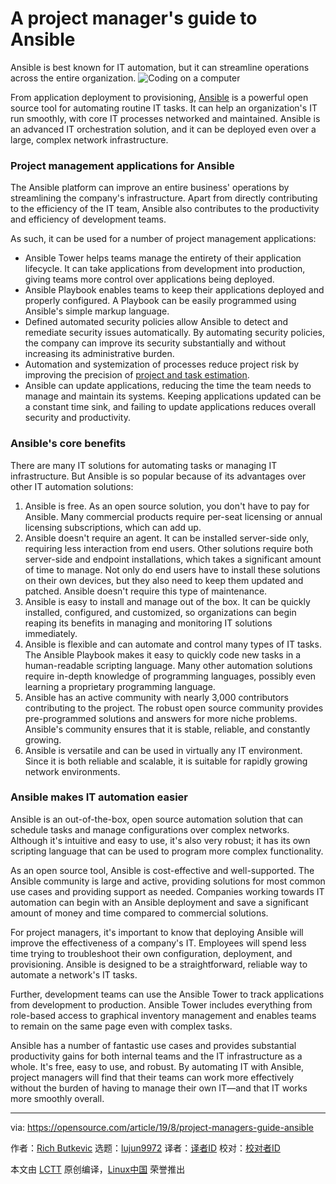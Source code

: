 [#]: collector: (lujun9972)
[#]: translator: ( )
[#]: reviewer: ( )
[#]: publisher: ( )
[#]: url: ( )
[#]: subject: (A project manager's guide to Ansible)
[#]: via: (https://opensource.com/article/19/8/project-managers-guide-ansible)
[#]: author: (Rich Butkevic https://opensource.com/users/rich-butkevic)

A project manager's guide to Ansible
======
Ansible is best known for IT automation, but it can streamline
operations across the entire organization.
![Coding on a computer][1]

From application deployment to provisioning, [Ansible][2] is a powerful open source tool for automating routine IT tasks. It can help an organization's IT run smoothly, with core IT processes networked and maintained. Ansible is an advanced IT orchestration solution, and it can be deployed even over a large, complex network infrastructure.

### Project management applications for Ansible

The Ansible platform can improve an entire business' operations by streamlining the company's infrastructure. Apart from directly contributing to the efficiency of the IT team, Ansible also contributes to the productivity and efficiency of development teams.

As such, it can be used for a number of project management applications:

  * Ansible Tower helps teams manage the entirety of their application lifecycle. It can take applications from development into production, giving teams more control over applications being deployed.
  * Ansible Playbook enables teams to keep their applications deployed and properly configured. A Playbook can be easily programmed using Ansible's simple markup language.
  * Defined automated security policies allow Ansible to detect and remediate security issues automatically. By automating security policies, the company can improve its security substantially and without increasing its administrative burden.
  * Automation and systemization of processes reduce project risk by improving the precision of [project and task estimation][3].
  * Ansible can update applications, reducing the time the team needs to manage and maintain its systems. Keeping applications updated can be a constant time sink, and failing to update applications reduces overall security and productivity.



### Ansible's core benefits

There are many IT solutions for automating tasks or managing IT infrastructure. But Ansible is so popular because of its advantages over other IT automation solutions:

  1. Ansible is free. As an open source solution, you don't have to pay for Ansible. Many commercial products require per-seat licensing or annual licensing subscriptions, which can add up.
  2. Ansible doesn't require an agent. It can be installed server-side only, requiring less interaction from end users. Other solutions require both server-side and endpoint installations, which takes a significant amount of time to manage. Not only do end users have to install these solutions on their own devices, but they also need to keep them updated and patched. Ansible doesn't require this type of maintenance.
  3. Ansible is easy to install and manage out of the box. It can be quickly installed, configured, and customized, so organizations can begin reaping its benefits in managing and monitoring IT solutions immediately.
  4. Ansible is flexible and can automate and control many types of IT tasks. The Ansible Playbook makes it easy to quickly code new tasks in a human-readable scripting language. Many other automation solutions require in-depth knowledge of programming languages, possibly even learning a proprietary programming language.
  5. Ansible has an active community with nearly 3,000 contributors contributing to the project. The robust open source community provides pre-programmed solutions and answers for more niche problems. Ansible's community ensures that it is stable, reliable, and constantly growing.
  6. Ansible is versatile and can be used in virtually any IT environment. Since it is both reliable and scalable, it is suitable for rapidly growing network environments.



### Ansible makes IT automation easier

Ansible is an out-of-the-box, open source automation solution that can schedule tasks and manage configurations over complex networks. Although it's intuitive and easy to use, it's also very robust; it has its own scripting language that can be used to program more complex functionality.

As an open source tool, Ansible is cost-effective and well-supported. The Ansible community is large and active, providing solutions for most common use cases and providing support as needed. Companies working towards IT automation can begin with an Ansible deployment and save a significant amount of money and time compared to commercial solutions.

For project managers, it's important to know that deploying Ansible will improve the effectiveness of a company's IT. Employees will spend less time trying to troubleshoot their own configuration, deployment, and provisioning. Ansible is designed to be a straightforward, reliable way to automate a network's IT tasks.

Further, development teams can use the Ansible Tower to track applications from development to production. Ansible Tower includes everything from role-based access to graphical inventory management and enables teams to remain on the same page even with complex tasks.

Ansible has a number of fantastic use cases and provides substantial productivity gains for both internal teams and the IT infrastructure as a whole. It's free, easy to use, and robust. By automating IT with Ansible, project managers will find that their teams can work more effectively without the burden of having to manage their own IT—and that IT works more smoothly overall.

--------------------------------------------------------------------------------

via: https://opensource.com/article/19/8/project-managers-guide-ansible

作者：[Rich Butkevic][a]
选题：[lujun9972][b]
译者：[译者ID](https://github.com/译者ID)
校对：[校对者ID](https://github.com/校对者ID)

本文由 [LCTT](https://github.com/LCTT/TranslateProject) 原创编译，[Linux中国](https://linux.cn/) 荣誉推出

[a]: https://opensource.com/users/rich-butkevic
[b]: https://github.com/lujun9972
[1]: https://opensource.com/sites/default/files/styles/image-full-size/public/lead-images/code_computer_laptop_hack_work.png?itok=aSpcWkcl (Coding on a computer)
[2]: https://www.ansible.com/
[3]: https://www.projecttimes.com/articles/avoiding-the-planning-fallacy-improving-your-project-estimates.html
